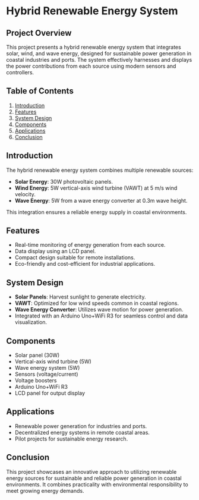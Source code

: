 
# Hybrid Renewable Energy System

## Project Overview

This project presents a hybrid renewable energy system that integrates solar, wind, and wave energy, designed for sustainable power generation in coastal industries and ports. The system effectively harnesses and displays the power contributions from each source using modern sensors and controllers.

## Table of Contents
1. [Introduction](#introduction)
2. [Features](#features)
3. [System Design](#system-design)
4. [Components](#components)
5. [Applications](#applications)
6. [Conclusion](#conclusion)

## Introduction

The hybrid renewable energy system combines multiple renewable sources:
- **Solar Energy**: 30W photovoltaic panels.
- **Wind Energy**: 5W vertical-axis wind turbine (VAWT) at 5 m/s wind velocity.
- **Wave Energy**: 5W from a wave energy converter at 0.3m wave height.

This integration ensures a reliable energy supply in coastal environments.

## Features

- Real-time monitoring of energy generation from each source.
- Data display using an LCD panel.
- Compact design suitable for remote installations.
- Eco-friendly and cost-efficient for industrial applications.

## System Design

- **Solar Panels**: Harvest sunlight to generate electricity.
- **VAWT**: Optimized for low wind speeds common in coastal regions.
- **Wave Energy Converter**: Utilizes wave motion for power generation.
- Integrated with an Arduino Uno+WiFi R3 for seamless control and data visualization.

## Components

- Solar panel (30W)
- Vertical-axis wind turbine (5W)
- Wave energy system (5W)
- Sensors (voltage/current)
- Voltage boosters
- Arduino Uno+WiFi R3
- LCD panel for output display

## Applications

- Renewable power generation for industries and ports.
- Decentralized energy systems in remote coastal areas.
- Pilot projects for sustainable energy research.

## Conclusion

This project showcases an innovative approach to utilizing renewable energy sources for sustainable and reliable power generation in coastal environments. It combines practicality with environmental responsibility to meet growing energy demands.
